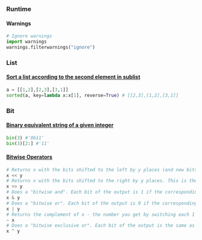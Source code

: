 ### Runtime

#### Warnings
```python
# Ignore warnings
import warnings
warnings.filterwarnings("ignore")

```

### List

#### [Sort a list according to the second element in sublist](https://www.geeksforgeeks.org/python-sort-list-according-second-element-sublist/)
```python
a = [[1,2],[2,3],[3,1]]
sorted(a, key=lambda x:x[1], reverse=True) # [[2,3],[1,2],[3,1]]
```

### Bit
#### [Binary equivalent string of a given integer](https://www.programiz.com/python-programming/methods/built-in/bin)
```python
bin(3) #'0b11'
bin(3)[2:] #'11'
```

#### [Bitwise Operators](https://wiki.python.org/moin/BitwiseOperators)
```python
# Returns x with the bits shifted to the left by y places (and new bits on the right-hand-side are zeros). This is the same as multiplying x by 2**y.
x << y
# Returns x with the bits shifted to the right by y places. This is the same as //'ing x by 2**y.
x >> y
# Does a "bitwise and". Each bit of the output is 1 if the corresponding bit of x AND of y is 1, otherwise it's 0.
x & y
# Does a "bitwise or". Each bit of the output is 0 if the corresponding bit of x AND of y is 0, otherwise it's 1.
x | y
# Returns the complement of x - the number you get by switching each 1 for a 0 and each 0 for a 1. This is the same as -x - 1.
~ x
# Does a "bitwise exclusive or". Each bit of the output is the same as the corresponding bit in x if that bit in y is 0, and it's the complement of the bit in x if that bit in y is 1.
x ^ y
```
